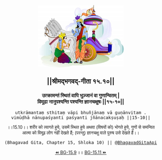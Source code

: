 <center><img src="../../asset/BG.png" alt="#API #bhagavadgitaapi #slok #nodejs #js #api #gitaapi #krishna #hinduism #vedic #ISKCON #shreemadbhagavadgita #technology"/>
<h2>||श्रीमद्‍भगवद्‍-गीता १५.१०||</h2>
<h3>उत्क्रामन्तं स्थितं वापि भुञ्जानं वा गुणान्वितम् |<br/>विमूढा नानुपश्यन्ति पश्यन्ति ज्ञानचक्षुषः ||१५-१०||</h3>
<pre>utkrāmantaṃ sthitaṃ vāpi bhuñjānaṃ vā guṇānvitam .<br/>vimūḍhā nānupaśyanti paśyanti jñānacakṣuṣaḥ ||15-10||</pre>
<p>।।15.10।। शरीर को त्यागते हुये, उसमें स्थित हुये अथवा (विषयों को) भोगते हुये, गुणों से समन्वित आत्मा को विमूढ़ लोग नहीं देखते हैं; (परन्तु) ज्ञानचक्षु वाले पुरुष उसे देखते हैं।।</p>
<pre>(Bhagavad Gita, Chapter 15, Shloka 10) || <a href="https://twitter.com/bhagavadgitaapi">@BhagavadGitaApi</a></pre><a href="../../15/9">⏪  BG-15.9</a><b>        ।।        </b><a href="../../15/11">BG-15.11  ⏩</a></center></center>